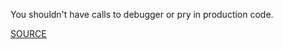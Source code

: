 You shouldn't have calls to debugger or pry in production code.

[SOURCE](http://www.rubydoc.info/gems/rubocop/RuboCop/Cop/Lint/Debugger)